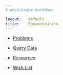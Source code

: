 ```yaml
---
# docs/index.markdown

layout:   default
title:    Documentation
---
```


* [Problems     ](problems.html)

* [Query Data   ](query_data.html)

* [Resources    ](resources.html)

* [Wish List    ](wish_list.html)
